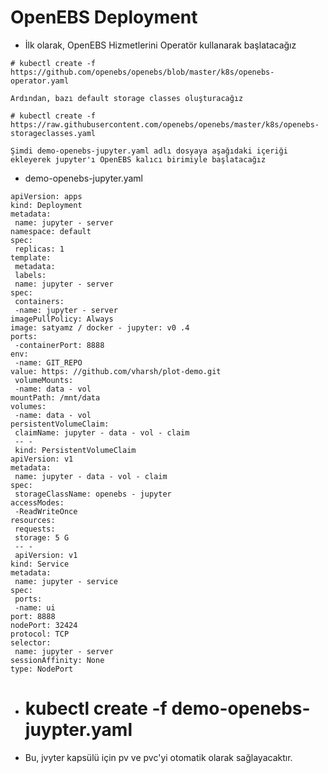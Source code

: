 # OpenEBS Deployment

- İlk olarak, OpenEBS Hizmetlerini Operatör kullanarak başlatacağız

~~~
# kubectl create -f https://github.com/openebs/openebs/blob/master/k8s/openebs-operator.yaml

Ardından, bazı default storage classes oluşturacağız

# kubectl create -f https://raw.githubusercontent.com/openebs/openebs/master/k8s/openebs-storageclasses.yaml

Şimdi demo-openebs-jupyter.yaml adlı dosyaya aşağıdaki içeriği ekleyerek jupyter'ı OpenEBS kalıcı birimiyle başlatacağız
~~~

- demo-openebs-jupyter.yaml

~~~
apiVersion: apps
kind: Deployment
metadata:
 name: jupyter - server
namespace: default
spec:
 replicas: 1
template:
 metadata:
 labels:
 name: jupyter - server
spec:
 containers:
 -name: jupyter - server
imagePullPolicy: Always
image: satyamz / docker - jupyter: v0 .4
ports:
 -containerPort: 8888
env:
 -name: GIT_REPO
value: https: //github.com/vharsh/plot-demo.git
 volumeMounts:
 -name: data - vol
mountPath: /mnt/data
volumes:
 -name: data - vol
persistentVolumeClaim:
 claimName: jupyter - data - vol - claim
 -- -
 kind: PersistentVolumeClaim
apiVersion: v1
metadata:
 name: jupyter - data - vol - claim
spec:
 storageClassName: openebs - jupyter
accessModes:
 -ReadWriteOnce
resources:
 requests:
 storage: 5 G
 -- -
 apiVersion: v1
kind: Service
metadata:
 name: jupyter - service
spec:
 ports:
 -name: ui
port: 8888
nodePort: 32424
protocol: TCP
selector:
 name: jupyter - server
sessionAffinity: None
type: NodePort
~~~

- # kubectl create -f demo-openebs-juypter.yaml

- Bu, jvyter kapsülü için pv ve pvc'yi otomatik olarak sağlayacaktır.